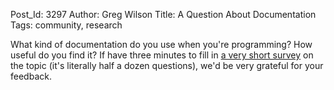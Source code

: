 Post_Id: 3297
Author: Greg Wilson
Title: A Question About Documentation
Tags: community, research

<p>What kind of documentation do you use when you're programming? How useful do you find it? If have three minutes to fill in <a href="http://www.surveymonkey.com/s/whatdocsdoyoulove">a very short survey</a> on the topic (it's literally half a dozen questions), we'd be very grateful for your feedback.</p>
